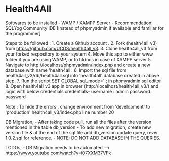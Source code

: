 # Health4All

Softwares to be installed
    - WAMP / XAMPP Server
    - Recommendation: SQLYog Community IDE [Instead of phpmyadmin if available and familiar for the programmer]


Steps to be followed : 
    1. Create a Github account .
    2. Fork (health4all_v3) from https://github.com/UCDS/health4all_v3.
    3. Clone health4all_v3 from your forked respository to your system 
    4. Move this app to either www folder if you are using WAMP, or to htdocs in case of XAMPP server
    5. Navigate to http://localhost/phpmyadmin/index.php  and create a new database with name 'health4all'.
    6. Import the sql file from health4all_v3/db/health4all.sql into 'health4all' database created in above step.
    7. Run the script SET GLOBAL sql_mode=''; in phpmyadmin sql editor
    8. Open health4all_v3 app in browser (http://localhost/health4all_v3/) and login with below credentials
        credentials-
                username  : admin
                password  : password  

Note :  To hide the errors  , change environment from 'development' to 'production' health4all_v3/index.php line number 20 
    
 

DB Migration,
    - After taking code pull, run all the files after the version mentioned in the table db_version
    - To add new migration, create new version file & at the end of the sql file add db_version update query, rever 1.0.2.sql for reference.
    - NOTE: DO NOT ADD DATABASE IN THE QUERIES.


TODOs,
    - DB Migration needs to be automated --> https://www.youtube.com/watch?v=i07XXM37VFk
